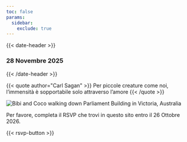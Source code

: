 ```yaml
---
toc: false
params:
  sidebar:
    exclude: true
---
```


{{< date-header >}}
### 28 Novembre 2025
{{< /date-header >}}

{{< quote author="Carl Sagan" >}}
Per piccole creature come noi, l’immensità è sopportabile solo attraverso l’amore
{{< /quote >}}

![Bibi and Coco walking down Parliament Building in Victoria, Australia](/images/BibiCoco239_web.webp)

Per favore, completa il RSVP che trovi in questo sito entro il 26 Ottobre 2026.

{{< rsvp-button >}}
